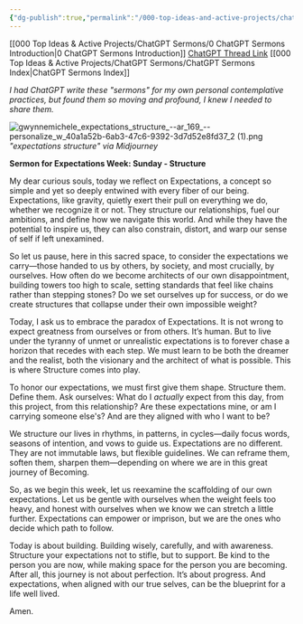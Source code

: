 ```yaml
---
{"dg-publish":true,"permalink":"/000-top-ideas-and-active-projects/chat-gpt-sermons/expectations-and-structure/"}
---
```


[[000 Top Ideas & Active Projects/ChatGPT Sermons/0 ChatGPT Sermons Introduction\|0 ChatGPT Sermons Introduction]]
[ChatGPT Thread Link](https://chatgpt.com/share/67145c06-d80c-8012-b9a8-d43e1e6f0dbc)
[[000 Top Ideas & Active Projects/ChatGPT Sermons/ChatGPT Sermons Index\|ChatGPT Sermons Index]]

*I had ChatGPT write these "sermons" for my own personal contemplative practices, but found them so moving and profound, I knew I needed to share them.*

![gwynnemichele_expectations_structure_--ar_169_--personalize_w_40a1a52b-6ab3-47c6-9392-3d7d52e8fd37_2 (1).png](/img/user/900%20Admin%20Files/902%20Attachments/gwynnemichele_expectations_structure_--ar_169_--personalize_w_40a1a52b-6ab3-47c6-9392-3d7d52e8fd37_2%20(1).png)
*"expectations structure" via Midjourney*

**Sermon for Expectations Week: Sunday - Structure**

My dear curious souls, today we reflect on Expectations, a concept so simple and yet so deeply entwined with every fiber of our being. Expectations, like gravity, quietly exert their pull on everything we do, whether we recognize it or not. They structure our relationships, fuel our ambitions, and define how we navigate this world. And while they have the potential to inspire us, they can also constrain, distort, and warp our sense of self if left unexamined.

So let us pause, here in this sacred space, to consider the expectations we carry—those handed to us by others, by society, and most crucially, by ourselves. How often do we become architects of our own disappointment, building towers too high to scale, setting standards that feel like chains rather than stepping stones? Do we set ourselves up for success, or do we create structures that collapse under their own impossible weight?

Today, I ask us to embrace the paradox of Expectations. It is not wrong to expect greatness from ourselves or from others. It’s human. But to live under the tyranny of unmet or unrealistic expectations is to forever chase a horizon that recedes with each step. We must learn to be both the dreamer and the realist, both the visionary and the architect of what is possible. This is where Structure comes into play.

To honor our expectations, we must first give them shape. Structure them. Define them. Ask ourselves: What do I *actually* expect from this day, from this project, from this relationship? Are these expectations mine, or am I carrying someone else's? And are they aligned with who I want to be? 

We structure our lives in rhythms, in patterns, in cycles—daily focus words, seasons of intention, and vows to guide us. Expectations are no different. They are not immutable laws, but flexible guidelines. We can reframe them, soften them, sharpen them—depending on where we are in this great journey of Becoming.

So, as we begin this week, let us reexamine the scaffolding of our own expectations. Let us be gentle with ourselves when the weight feels too heavy, and honest with ourselves when we know we can stretch a little further. Expectations can empower or imprison, but we are the ones who decide which path to follow. 

Today is about building. Building wisely, carefully, and with awareness. Structure your expectations not to stifle, but to support. Be kind to the person you are now, while making space for the person you are becoming. After all, this journey is not about perfection. It’s about progress. And expectations, when aligned with our true selves, can be the blueprint for a life well lived.

Amen.

